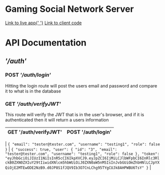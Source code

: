 # Gaming Social Network Server

<a href="https://thegsn.xyz/">Link to live app{' '}</a>
<a href="https://github.com/domcodesjs/gaming-social-network-client">Link to client code</a>

<h1>API Documentation</h1>

<h2><i>'/auth'</i></h2>
<h3>POST <i>'/auth/login'</i></h3>
<span>Hitting the login route will post the users email and password and compare it to what is in the database</span>
<h3>GET <i>'/auth/verifyJWT'</i></h3>
<span>This route will verify the JWT that is in the user's browser, and if it is authenticated then it will return a users information</span>

| GET '/auth/verifyJWT' | POST '/auth/login' |
| --------------------- | ------------------ |

| `{ "email": "tester@tester.com", "username": "testing1", "role": false }` | `{ "success": true, "user": { "id": "3", "email": "tester@tester.com", "username": "testing1", "role": false }, "token": "eyJhbGciOiJIUzI1NiIsInR5cCI6IkpXVCJ9.eyJpZCI6IjMiLCJlbWFpbCI6InRlc3RlckB0ZXN0ZXIuY29tIiwidXNlcm5hbWUiOiJ0ZXN0aW5nMSIsInJvbGUiOmZhbHNlLCJpYXQiOjE2MTEwODE2NzB9.d0JP8S1fJQV9Ib3O7CnLChg95TYgCUJk8AHPWBU6TsY" }` |
